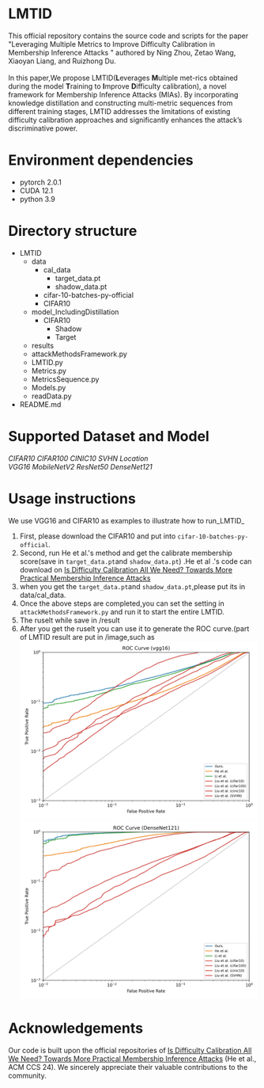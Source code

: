 # LMTID
This official repository contains the source code and scripts for the paper "Leveraging Multiple Metrics to Improve Difficulty Calibration in Membership Inference Attacks " authored by Ning Zhou, Zetao Wang, Xiaoyan Liang, and Ruizhong Du.<br/><br/>
In this paper,We propose  LMTID(**L**everages **M**ultiple met-rics obtained during the model **T**raining to **I**mprove **D**ifficulty calibration), a novel framework for Membership Inference Attacks (MIAs). By incorporating knowledge distillation and constructing multi-metric sequences from different training stages, LMTID addresses the limitations of existing difficulty calibration approaches and significantly enhances the attack’s discriminative power.
# Environment dependencies
- pytorch 2.0.1
- CUDA 12.1
- python 3.9
# Directory structure
+ LMTID
  + data
    + cal_data
      - target_data.pt
      - shadow_data.pt
    + cifar-10-batches-py-official
    + CIFAR10
  + model_IncludingDistillation
    + CIFAR10
      - Shadow
      - Target
  + results 
  + attackMethodsFramework.py
  + LMTID.py
  + Metrics.py
  + MetricsSequence.py
  + Models.py
  + readData.py
+ README.md
# Supported Dataset and Model
_CIFAR10 CIFAR100 CINIC10 SVHN Location<br/>VGG16 MobileNetV2 ResNet50 DenseNet121_
# Usage instructions
We use VGG16 and CIFAR10 as examples to illustrate how to run_LMTID_<br/>
1. First, please download the CIFAR10 and put into `cifar-10-batches-py-official`.
2. Second, run He et al.'s method and get the calibrate membership score(save in `target_data.pt`and `shadow_data.pt`) .He et al .'s code can download on [Is Difficulty Calibration All We Need? Towards More Practical Membership Inference Attacks](https://github.com/T0hsakar1n/RAPID)
3. when you get the `target_data.pt`and `shadow_data.pt`,please put its in data/cal_data.
4. Once the above steps are completed,you can set the setting in `attackMethodsFramework.py` and run it to start the entire LMTID.
5. The ruselt while save in /result
6. After you get the ruselt you can use it to generate the ROC curve.(part of LMTID result are put in /image,such as ![vgg16](./image/vgg16_combined_roc_curve.png)![DenseNet121](./image/DenseNet121_combined_roc_curve.png)
# Acknowledgements
Our code is built upon the official repositories of [Is Difficulty Calibration All We Need? Towards More Practical
 Membership Inference Attacks](https://github.com/T0hsakar1n/RAPID) (He et al., ACM CCS 24). We sincerely appreciate their valuable contributions to the community.
